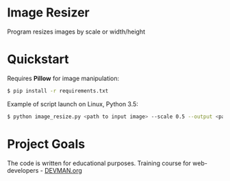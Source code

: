 # Image Resizer

Program resizes images by scale or width/height

# Quickstart

Requires __Pillow__ for image manipulation:

```bash
$ pip install -r requirements.txt
```

Example of script launch on Linux, Python 3.5:

```bash
$ python image_resize.py <path to input image> --scale 0.5 --output <path to output image>
```

# Project Goals

The code is written for educational purposes. Training course for web-developers - [DEVMAN.org](https://devman.org)
